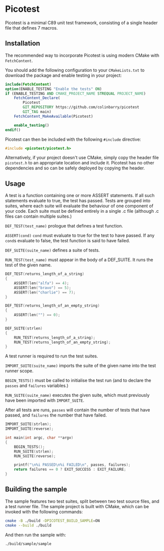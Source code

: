 # Picotest

Picotest is a minimal C89 unit test framework, consisting of a single header file that defines 7 macros.

## Installation

The recommended way to incorporate Picotest is using modern CMake with `FetchContent`.

You should add the following configuration to your `CMakeLists.txt` to download
the package and enable testing in your project:

```cmake
include(FetchContent)
option(ENABLE_TESTING "Enable the tests" ON) 
if (ENABLE_TESTING AND CMAKE_PROJECT_NAME STREQUAL PROJECT_NAME)
    FetchContent_Declare(
        Picotest
        GIT_REPOSITORY https://github.com/colinbarry/picotest
        GIT_TAG main)
    FetchContent_MakeAvailable(Picotest)

    enable_testing()
endif()
```

Picotest can then be included with the following `#include` directive:

```c
#include <picotest/picotest.h>
```

Alternatively, if your project doesn't use CMake, simply copy the header
file `picotest.h` to an appropriate location and include it. Picotest has no
other dependencies and so can be safely deployed by copying the header.

## Usage

A test is a function containing one or more ASSERT statements. If all such statements evaluate to true, the test has passed. Tests are grouped into suites, where each suite will evaluate the behaviour of one component of your code. Each suite must be defined entirely in a single .c file (although .c files can contain multiple suites.)

`DEF_TEST(test_name)` prologue that defines a test function.

`ASSERT(cond)` `cond` must evaluate to true for the test to have passed. If any `cond`s evaluate to false, the test function is said to have failed.

`DEF_SUITE(suite_name)` defines a suite of tests.

`RUN_TEST(test_name)` must appear in the body of a DEF_SUITE. It runs the test of the given name.

```c
DEF_TEST(returns_length_of_a_string)
{
    ASSERT(len("alfa") == 4);
    ASSERT(len("bravo") == 5);
    ASSERT(len("charlie") == 7);
}

DEF_TEST(returns_length_of_an_empty_string)
{
    ASSERT(len("") == 0);
}

DEF_SUITE(strlen)
{
    RUN_TEST(returns_length_of_a_string);
    RUN_TEST(returns_length_of_an_empty_string);
}
```

A test runner is required to run the test suites.

`IMPORT_SUITE(suite_name)` imports the suite of the given name into the test runner scope.

`BEGIN_TESTS()` must be called to initialise the test run (and to declare the `passes` and `failures` variables.)

`RUN_SUITE(suite_name)` executes the given suite, which must previously have been imported with `IMPORT_SUITE`. 

After all tests are runs, `passes` will contain the number of tests that have passed, and `failures` the number that have failed.

```c
IMPORT_SUITE(strlen);
IMPORT_SUITE(reverse);

int main(int argc, char **argv)
{
    BEGIN_TESTS();
    RUN_SUITE(strlen);
    RUN_SUITE(reverse);

    printf("\n%i PASSED\n%i FAILED\n", passes, failures);
    return failures == 0 ? EXIT_SUCCESS : EXIT_FAILURE;
}
```

## Building the sample

The sample features two test suites, split between two test source files, and a
test runner file. The sample project is built with CMake, which can be invoked
with the following commands:

```bash
cmake -B ./build -DPICOTEST_BUILD_SAMPLE=ON
cmake --build ./build 
```

And then run the sample with:

```bash
./build/sample/sample
```
